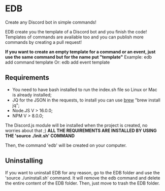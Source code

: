 # EDB
Create any Discord bot in simple commands!

EDB create you the template of a Discord bot and you finish the code! Templates of commands are available too and you can publish more commands by creating a pull request!

**If you want to create an empty template for a command or an event, just use the same command but for the name put "template"**
Example: edb add command template
Or: edb add event template

## Requirements
- You need to have bash installed to run the index.sh file so Linux or Mac is already installed;
- JQ for the JSON in the requests, to install you can use [brew](http://brew.sh/) "brew install jq";
- Node.JS V > 16.0.0;
- NPM V > 8.0.0;

The Discord.js module will be installed when the project is created, no worries about that ;)
**ALL THE REQUIREMENTS ARE INSTALLED BY USING THE 'source ./init.sh' COMMAND**

Then, the command 'edb' will be created on your computer.


## Uninstalling

If you want to uninstall EDB for any reason, go to the EDB folder and use the 'source ./uninstall.sh' command.
It will remove the edb command and delete the entire content of the EDB folder. Then, just move to trash the EDB folder.
